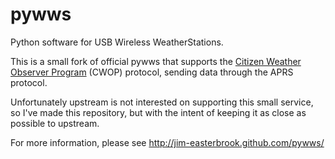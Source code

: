 pywws
=====

Python software for USB Wireless WeatherStations.

This is a small fork of official pywws that supports the [Citizen Weather Observer Program](http://www.wxqa.com/) (CWOP)
protocol, sending data through the APRS protocol.

Unfortunately upstream is not interested on supporting this small service, so
I've made this repository, but with the intent of keeping it as close as possible
to upstream.

For more information, please see http://jim-easterbrook.github.com/pywws/
